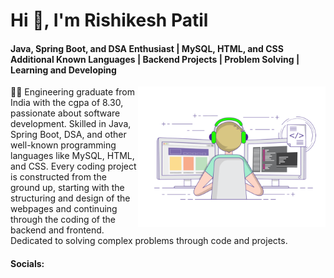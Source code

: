 <h1>Hi 👋, I'm Rishikesh Patil</h1>
<h4>Java, Spring Boot, and DSA Enthusiast | MySQL, HTML, and CSS Additional Known Languages | Backend Projects | Problem Solving | Learning and Developing</h4>

<img align="right" src="gif.gif" width="300px" margin-left="100px">

<p align="left" width="200px">👨‍💻 Engineering graduate from India with the cgpa of 8.30, passionate about software development. Skilled in Java, Spring Boot, DSA, and other well-known programming languages like MySQL, HTML, and CSS. Every coding project is constructed from the ground up, starting with the structuring and design of the webpages and continuing through the coding of the backend and frontend. Dedicated to solving complex problems through code and projects.</p>
<h4>Socials:</h4>
